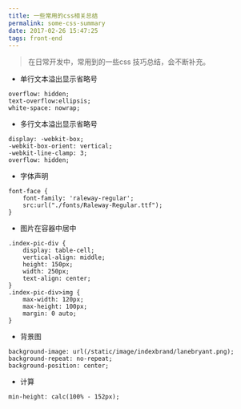 ```yaml
---
title: 一些常用的css相关总结
permalink: some-css-summary
date: 2017-02-26 15:47:25
tags: front-end
---
```


> 在日常开发中，常用到的一些css 技巧总结，会不断补充。
<!-- more --> 

- 单行文本溢出显示省略号
```
overflow: hidden;
text-overflow:ellipsis;
white-space: nowrap;
```
- 多行文本溢出显示省略号
```
display: -webkit-box;
-webkit-box-orient: vertical;
-webkit-line-clamp: 3;
overflow: hidden;
```
- 字体声明
```
font-face {
    font-family: 'raleway-regular';
    src:url("./fonts/Raleway-Regular.ttf");
}
```
- 图片在容器中居中
```
.index-pic-div {
    display: table-cell;
    vertical-align: middle;
    height: 150px;
    width: 250px;
    text-align: center;
}
.index-pic-div>img {
    max-width: 120px;
    max-height: 100px;
    margin: 0 auto;
}
```
- 背景图
```
background-image: url(/static/image/indexbrand/lanebryant.png);
background-repeat: no-repeat;
background-position: center;
```
- 计算
```
min-height: calc(100% - 152px);
```

